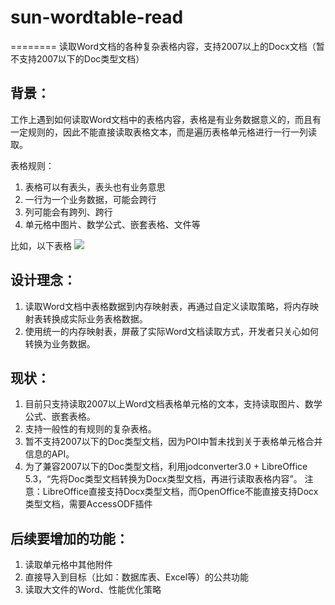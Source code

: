 
# sun-wordtable-read
========
读取Word文档的各种复杂表格内容，支持2007以上的Docx文档（暂不支持2007以下的Doc类型文档）

## 背景：
工作上遇到如何读取Word文档中的表格内容，表格是有业务数据意义的，而且有一定规则的，因此不能直接读取表格文本，而是遍历表格单元格进行一行一列读取。

表格规则：
 1. 表格可以有表头，表头也有业务意思
 2. 一行为一个业务数据，可能会跨行
 3. 列可能会有跨列、跨行
 4. 单元格中图片、数学公式、嵌套表格、文件等

比如，以下表格
[![](https://img-blog.csdn.net/20180414152908387?watermark/2/text/aHR0cHM6Ly9ibG9nLmNzZG4ubmV0L3N1bmN0/font/5a6L5L2T/fontsize/400/fill/I0JBQkFCMA==/dissolve/70)](https://img-blog.csdn.net/20180414152908387?watermark/2/text/aHR0cHM6Ly9ibG9nLmNzZG4ubmV0L3N1bmN0/font/5a6L5L2T/fontsize/400/fill/I0JBQkFCMA==/dissolve/70)

## 设计理念：
 1. 读取Word文档中表格数据到内存映射表，再通过自定义读取策略，将内存映射表转换成实际业务表格数据。
 2. 使用统一的内存映射表，屏蔽了实际Word文档读取方式，开发者只关心如何转换为业务数据。

## 现状：
 1. 目前只支持读取2007以上Word文档表格单元格的文本，支持读取图片、数学公式、嵌套表格。
 2. 支持一般性的有规则的复杂表格。
 3. 暂不支持2007以下的Doc类型文档，因为POI中暂未找到关于表格单元格合并信息的API。
 4. 为了兼容2007以下的Doc类型文档，利用jodconverter3.0 + LibreOffice 5.3，“先将Doc类型文档转换为Docx类型文档，再进行读取表格内容”。
	注意：LibreOffice直接支持Docx类型文档，而OpenOffice不能直接支持Docx类型文档，需要AccessODF插件

## 后续要增加的功能：
 1. 读取单元格中其他附件
 2. 直接导入到目标（比如：数据库表、Excel等）的公共功能
 3. 读取大文件的Word、性能优化策略